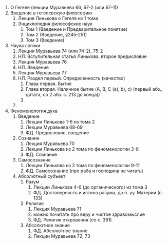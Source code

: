 1. О Гегеле (лекции Муравьева 66, 67-2 (или 67-1))
2. Введение в гегелевскую философию
	1. Лекция Линькова о Гегеле из 1 тома
	2. Энциклопедия философских наук
		1. Том 1 (Введение и Предварительное понятие)
		2. Том 2 (Введение, §245-251)
		3. Том 3 (Введение)
3. Наука логики
	1. Лекции Муравьева 74 (или 74-2), 75-2
	2. НЛ. Вступительная статья Линькова, второе предисловие
	3. Лекция Муравьева 76
	4. НЛ. Введение
	5. Лекция Муравьева 77
	6. НЛ. Раздел первый. Определенность (качество)
		1. Глава первая. Бытие
		2. Глава вторая. Наличное бытие (A, B, C (a), b), c) (первый абз., цитата, со 2 абз. с. 213 до конца))
		3. 
	7. 
4. Феноменология духа
	1. Введение
		1. Лекции Линькова 1-6 из тома 2
		2. Лекции Муравьева 68-69
		3. ФД. Предисловие, введение
	2. Сознание
		1. Лекция Муравьева 70
		2. Лекции Линькова из 2 тома по феноменологии 3-8
		3. ФД. Сознание
	3. Самосознание
		1. Лекции Линькова из 2 тома по феноменологии 9-11
		2. ФД. Самосознание (про раба и господина не читать)
	4. Абсолютный субъект
		1. Разум
			1. Лекции Линькова 4-6 (до органического) из тома 3
			2. ФД. Достоверность и истина разума, до п. γγ. Материи (с. 133)
		2. Религия
			1. Лекция Муравьева 71
			2. можно почитать про веру и чистое здравомыслие
			3. ФД. Религия откровения (со с. 381)
		3. Абсолютное знание
			1. ФД. Абсолютное знание
			2. Лекции Муравьева 72, 73 

